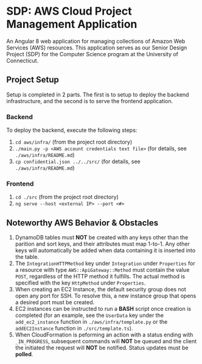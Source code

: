 # SDP: AWS Cloud Project Management Application

An Angular 8 web application for managing collections of Amazon Web Services (AWS) resources.
This application serves as our Senior Design Project (SDP) for the Computer Science program at the University of Connecticut.


## Project Setup

Setup is completed in 2 parts. The first is to setup to deploy the backend infrastructure, and the second is to serve the frontend application.


### Backend

To deploy the backend, execute the following steps:

1. `cd aws/infra/` (from the project root directory)
2. `./main.py -p <AWS account credentials text file>` (for details, see `./aws/infra/README.md`)
3. `cp confidential.json ../../src/` (for details, see `./aws/infra/README.md`)


### Frontend

1. `cd ./src` (from the project root directory)
2. `ng serve --host <external IP> --port <#>`


## Noteworthy AWS Behavior & Obstacles

1. DynamoDB tables must **NOT** be created with any keys other than the parition and sort keys, and their attributes must map 1-to-1.
Any other keys will automatically be added when data containing it is inserted into the table.
2. The `IntegrationHTTPMethod` key under `Integration` under `Properties` for a resource with type `AWS::ApiGateway::Method` must contain the value `POST`, regardless of the HTTP method it fulfills.
The actual method is specified with the key `HttpMethod` under `Properties`.
3. When creating an EC2 Instance, the default security group does not open any port for SSH. To resolve this, a new instance group that opens a desired port must be created.
4. EC2 instances can be instructed to run a **BASH** script once creation is completed (for an example, see the `UserData` key under the `add_ec2_instance` function in `./aws/infra/template.py` or the `addEC2Instance` function in `./src/template.ts`).
5. When CloudFormation is peforming an action with a status ending with `_IN_PROGRESS`, subsequent commands will **NOT** be queued and the client the initiated the request will **NOT** be notified. Status updates must be **polled**.
